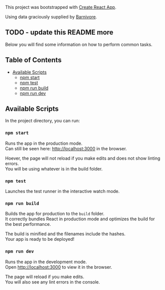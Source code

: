 This project was bootstrapped with [Create React App](https://github.com/facebookincubator/create-react-app).

Using data graciously supplied by [Barnivore](https://www.barnivore.com/).

## TODO - update this README more

Below you will find some information on how to perform common tasks.<br>

## Table of Contents

- [Available Scripts](#available-scripts)
  - [npm start](#npm-start)
  - [npm test](#npm-test)
  - [npm run build](#npm-run-build)
  - [npm run dev](#npm-run-dev)

## Available Scripts

In the project directory, you can run:

### `npm start`

Runs the app in the production mode.<br>
Can still be seen here: [http://localhost:3000](http://localhost:3000) in the browser.

Hoever, the page will not reload if you make edits and does not show linting errors.<br>
You will be using whatever is in the build folder.

### `npm test`

Launches the test runner in the interactive watch mode.

### `npm run build`

Builds the app for production to the `build` folder.<br>
It correctly bundles React in production mode and optimizes the build for the best performance.

The build is minified and the filenames include the hashes.<br>
Your app is ready to be deployed!

### `npm run dev`

Runs the app in the development mode.<br>
Open [http://localhost:3000](http://localhost:3000) to view it in the browser.

The page will reload if you make edits.<br>
You will also see any lint errors in the console.
